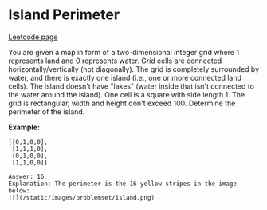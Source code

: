 # Island Perimeter
[Leetcode page](https://leetcode.com/problems/island-perimeter/description)

You are given a map in form of a two-dimensional integer grid where 1
represents land and 0 represents water. Grid cells are connected
horizontally/vertically (not diagonally). The grid is completely surrounded by
water, and there is exactly one island (i.e., one or more connected land
cells). The island doesn't have "lakes" (water inside that isn't connected to
the water around the island). One cell is a square with side length 1. The
grid is rectangular, width and height don't exceed 100. Determine the
perimeter of the island.

**Example:**

    
    
    [[0,1,0,0],
     [1,1,1,0],
     [0,1,0,0],
     [1,1,0,0]]
    
    Answer: 16
    Explanation: The perimeter is the 16 yellow stripes in the image below:
    ![](/static/images/problemset/island.png)
    

